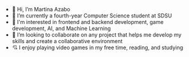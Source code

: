   - 👋 Hi, I’m Martina Azabo
  - 🏫 I’m currently a fourth-year Computer Science student at SDSU
  - 🌱 I'm interested in frontend and backend development, game development, AI, and Machine Learning
  - 🔭 I’m looking to collaborate on any project that helps me develop my skills and create a collaborative environment
  - 💘 I enjoy playing video games in my free time, reading, and studying

<!--
**martinazab/martinazab** is a ✨ _special_ ✨ repository because its `README.md` (this file) appears on your GitHub profile.

Here are some ideas to get you started:

- 🔭 I’m currently working on ...
- 🌱 I’m currently learning ...
- 👯 I’m looking to collaborate on ...
- 🤔 I’m looking for help with ...
- 💬 Ask me about ...
- 📫 How to reach me: ...
- 😄 Pronouns: ...
- ⚡ Fun fact: ...
-->
